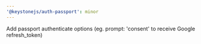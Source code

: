 ```yaml
---
'@keystonejs/auth-passport': minor
---
```


Add passport authenticate options (eg. prompt: 'consent' to receive Google refresh_token)
